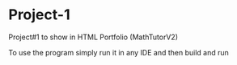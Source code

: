 # Project-1
 Project#1 to show in HTML Portfolio (MathTutorV2)

To use the program simply run it in any IDE and then build and run